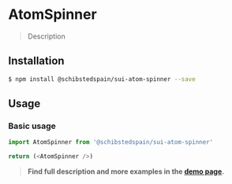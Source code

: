 # AtomSpinner

> Description

<!-- ![](./assets/preview.png) -->

## Installation

```sh
$ npm install @schibstedspain/sui-atom-spinner --save
```

## Usage

### Basic usage
```js
import AtomSpinner from '@schibstedspain/sui-atom-spinner'

return (<AtomSpinner />)
```


> **Find full description and more examples in the [demo page](#).**